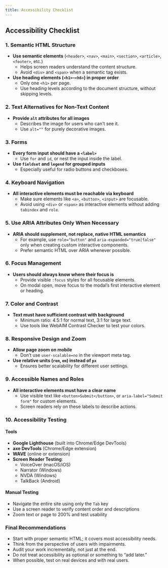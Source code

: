 ```yaml
---
title: Accessibility Checklist
---
```


## Accessibility Checklist

### 1. Semantic HTML Structure

- **Use semantic elements** (`<header>`, `<nav>`, `<main>`, `<section>`, `<article>`, `<footer>`, etc.)
  - Helps screen readers understand the content structure.
  - Avoid `<div>` and `<span>` when a semantic tag exists.
- **Use heading elements (`<h1>`–`<h6>`) in proper order**
  - Only one `<h1>` per page.
  - Use heading levels according to the document structure, without skipping levels.


### 2. Text Alternatives for Non-Text Content

- **Provide `alt` attributes for all images**
  - Describes the image for users who can't see it.
  - Use `alt=""` for purely decorative images.


### 3. Forms

- **Every form input should have a `<label>`**
  - Use `for` and `id`, or nest the input inside the label.
- **Use `fieldset` and `legend` for grouped inputs**
  - Especially useful for radio buttons and checkboxes.


### 4. Keyboard Navigation

- **All interactive elements must be reachable via keyboard**
  - Make sure elements like `<a>`, `<button>`, `<input>` are focusable.
  - Avoid using `<div>` or `<span>` as interactive elements without adding `tabindex` and `role`.


### 5. Use ARIA Attributes Only When Necessary

- **ARIA should supplement, not replace, native HTML semantics**
  - For example, use `role="button"` and `aria-expanded="true|false"` only when creating custom interactive components.
  - Prefer semantic HTML over ARIA whenever possible.


### 6. Focus Management

- **Users should always know where their focus is**
  - Provide visible `:focus` styles for all focusable elements.
  - On modal open, move focus to the modal’s first interactive element or heading.


### 7. Color and Contrast

- **Text must have sufficient contrast with background**
  - Minimum ratio: 4.5:1 for normal text, 3:1 for large text.
  - Use tools like WebAIM Contrast Checker to test your colors.


### 8. Responsive Design and Zoom

- **Allow page zoom on mobile**
  - Don’t use `user-scalable=no` in the viewport meta tag.
- **Use relative units (`rem`, `em`) instead of `px`**
  - Ensures better scalability for different user settings.


### 9. Accessible Names and Roles

- **All interactive elements must have a clear name**
  - Use visible text like `<button>Submit</button>`, or `aria-label="Submit form"` for custom elements.
  - Screen readers rely on these labels to describe actions.


### 10. Accessibility Testing

#### Tools

- **Google Lighthouse** (built into Chrome/Edge DevTools)
- **axe DevTools** (Chrome/Edge extension)
- **WAVE** (online or extension)
- **Screen Reader Testing**:
  - VoiceOver (macOS/iOS)
  - Narrator (Windows)
  - NVDA (Windows)
  - TalkBack (Android)

#### Manual Testing

- Navigate the entire site using only the `Tab` key
- Use a screen reader to verify content order and descriptions
- Zoom text or page to 200% and test usability


### Final Recommendations

- Start with proper semantic HTML; it covers most accessibility needs.
- Think from the perspective of users with impairments.
- Audit your work incrementally, not just at the end.
- Do not treat accessibility as optional or something to “add later.”
- When possible, test on real devices and with real users.


